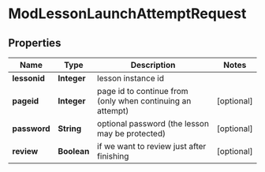 

# ModLessonLaunchAttemptRequest


## Properties

| Name | Type | Description | Notes |
|------------ | ------------- | ------------- | -------------|
|**lessonid** | **Integer** | lesson instance id |  |
|**pageid** | **Integer** | page id to continue from (only when continuing an attempt) |  [optional] |
|**password** | **String** | optional password (the lesson may be protected) |  [optional] |
|**review** | **Boolean** | if we want to review just after finishing |  [optional] |



